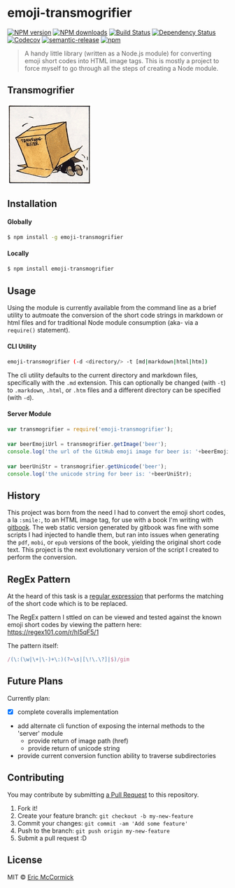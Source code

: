 # emoji-transmogrifier

[![NPM version][npm-image]][npm-url] [![NPM downloads][npm-downloads]][npm-url] [![Build Status][travis-image]][travis-url] [![Dependency Status][daviddm-image]][daviddm-url] [![Codecov][codecov-image]][codecov-url] [![semantic-release][semantic-release-image]][semantic-release-url] [![npm](npm-license)][npm-url]

> A handy little library (written as a Node.js module) for converting emoji short codes into HTML image tags. This is mostly a project to force myself to go through all the steps of creating a Node module.

## Transmogrifier
[![Calvin and Hobbes](src/assets/zap.jpg)](http://www.calvinandhobbes.com/)

## Installation

#### Globally
```sh
$ npm install -g emoji-transmogrifier
```

#### Locally
```sh
$ npm install emoji-transmogrifier
```

## Usage

Using the module is currently available from the command line as a brief utility to autmoate the conversion of the short code strings in markdown or html files and for traditional Node module consumption (aka- via a `require()` statement).

#### CLI Utility
```sh
emoji-transmogrifier (-d <directory/> -t [md|markdown|html|htm])
```

The cli utility defaults to the current directory and markdown files, specifically with the `.md` extension. This can optionally be changed (with `-t`) to `.markdown`, `.html`, or `.htm` files and a different directory can be specified (with `-d`).

#### Server Module
```js
var transmogrifier = require('emoji-transmogrifier');

var beerEmojiUrl = transmogrifier.getImage('beer');
console.log('the url of the GitHub emoji image for beer is: '+beerEmojiUrl);

var beerUniStr = transmogrifier.getUnicode('beer');
console.log('the unicode string for beer is: '+beerUniStr);
```


## History

This project was born from the need I had to convert the emoji short codes, a la `:smile:`, to an HTML image tag, for use with a book I'm writing with [gitbook](https://github.com/GitbookIO/gitbook). The web static version generated by gitbook was fine with some scripts I had injected to handle them, but ran into issues when generating the `pdf`, `mobi`, or `epub` versions of the book, yielding the original short code text. This project is the next evolutionary version of the script I created to perform the conversion.

## RegEx Pattern
At the heard of this task is a [regular expression](https://developer.mozilla.org/en-US/docs/Web/JavaScript/Guide/Regular_Expressions) that performs the matching of the short code which is to be replaced.

The RegEx pattern I sttled on can be viewed and tested against the known emoji short codes by viewing the pattern here:
https://regex101.com/r/hI5qF5/1

The pattern itself:

```js
/(\:(\w|\+|\-)+\:)(?=\s|[\!\.\?]|$)/gim
```

## Future Plans
Currently plan:

- [X] complete coveralls implementation
- add alternate cli function of exposing the internal methods to the 'server' module
  - provide return of image path (href)
  - provide return of unicode string
- provide current conversion function ability to traverse subdirectories

## Contributing
You may contribute by submitting [a Pull Request](https://help.github.com/articles/proposing-changes-to-a-project-with-pull-requests/) to this repository.

1. Fork it!
2. Create your feature branch: `git checkout -b my-new-feature`
3. Commit your changes: `git commit -am 'Add some feature'`
4. Push to the branch: `git push origin my-new-feature`
5. Submit a pull request :D

## License

MIT © [Eric McCormick](https://github.com/edm00se)


[npm-image]: https://badge.fury.io/js/emoji-transmogrifier.svg
[npm-downloads]: https://img.shields.io/npm/dt/emoji-transmogrifier.svg
[npm-url]: https://npmjs.org/package/emoji-transmogrifier
[npm-license]: https://img.shields.io/npm/l/emoji-transmogrifier.svg
[travis-image]: https://travis-ci.org/edm00se/emoji-transmogrifier.svg?branch=master
[travis-url]: https://travis-ci.org/edm00se/emoji-transmogrifier
[daviddm-image]: https://david-dm.org/edm00se/emoji-transmogrifier.svg?theme=shields.io
[daviddm-url]: https://david-dm.org/edm00se/emoji-transmogrifier
[codecov-url]: https://codecov.io/github/edm00se/emoji-transmogrifier
[codecov-image]: https://img.shields.io/codecov/c/github/edm00se/emoji-transmogrifier.svg
[semantic-release-image]: https://img.shields.io/badge/%20%20%F0%9F%93%A6%F0%9F%9A%80-semantic--release-e10079.svg
[semantic-release-url]: https://github.com/semantic-release/semantic-release
